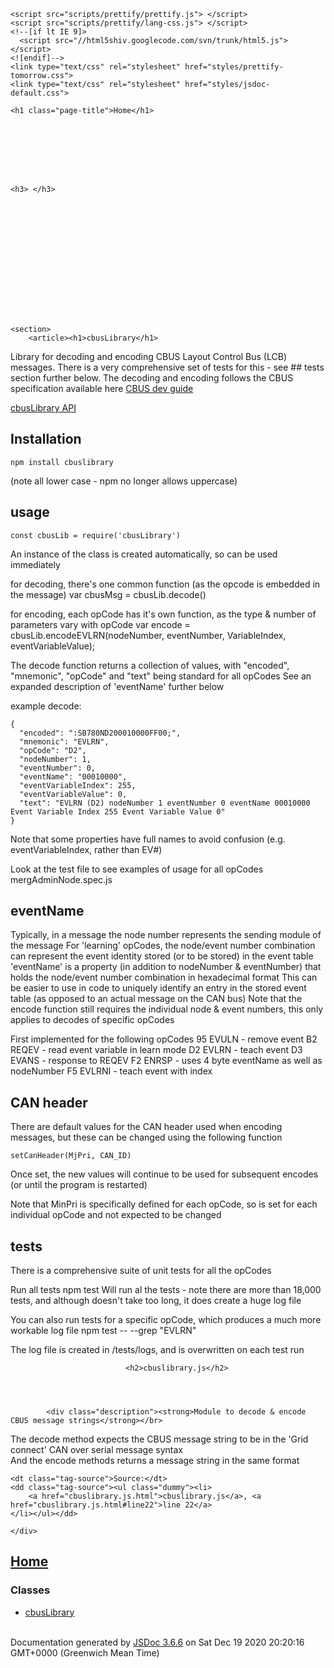 <!DOCTYPE html>
<html lang="en">
<head>
    <meta charset="utf-8">
    <title>JSDoc: Home</title>

    <script src="scripts/prettify/prettify.js"> </script>
    <script src="scripts/prettify/lang-css.js"> </script>
    <!--[if lt IE 9]>
      <script src="//html5shiv.googlecode.com/svn/trunk/html5.js"></script>
    <![endif]-->
    <link type="text/css" rel="stylesheet" href="styles/prettify-tomorrow.css">
    <link type="text/css" rel="stylesheet" href="styles/jsdoc-default.css">
</head>

<body>

<div id="main">

    <h1 class="page-title">Home</h1>

    



    


    <h3> </h3>










    




    <section>
        <article><h1>cbusLibrary</h1>
<p>Library for decoding and encoding CBUS Layout Control Bus (LCB) messages.
There is a very comprehensive set of tests for this - see ## tests section further below.
The decoding and encoding follows the CBUS specification available here
<a href="https://www.merg.org.uk/merg_wiki/doku.php?id=public:cbuspublic:developerguide">CBUS dev guide</a></p>
<p><a href="cbusLibrary.html">cbusLibrary API</a></p>
<h2>Installation</h2>
<pre><code>npm install cbuslibrary
</code></pre>
<p>(note all lower case - npm no longer allows uppercase)</p>
<h2>usage</h2>
<pre><code>const cbusLib = require('cbusLibrary')
</code></pre>
<p>An instance of the class is created automatically, so can be used immediately</p>
<p>for decoding, there's one common function (as the opcode is embedded in the message)
var cbusMsg = cbusLib.decode(<message to be decoded>)</p>
<p>for encoding, each opCode has it's own function, as the type &amp; number of parameters vary with opCode
var encode = cbusLib.encodeEVLRN(nodeNumber, eventNumber, VariableIndex, eventVariableValue);</p>
<p>The decode function returns a collection of values, with &quot;encoded&quot;, &quot;mnemonic&quot;, &quot;opCode&quot; and &quot;text&quot; being standard for all opCodes
See an expanded description of 'eventName' further below</p>
<p>example decode:</p>
<pre><code>{
  &quot;encoded&quot;: &quot;:SB780ND200010000FF00;&quot;,
  &quot;mnemonic&quot;: &quot;EVLRN&quot;,
  &quot;opCode&quot;: &quot;D2&quot;,
  &quot;nodeNumber&quot;: 1,
  &quot;eventNumber&quot;: 0,
  &quot;eventName&quot;: &quot;00010000&quot;,
  &quot;eventVariableIndex&quot;: 255,
  &quot;eventVariableValue&quot;: 0,
  &quot;text&quot;: &quot;EVLRN (D2) nodeNumber 1 eventNumber 0 eventName 00010000 Event Variable Index 255 Event Variable Value 0&quot;
}
</code></pre>
<p>Note that some properties have full names to avoid confusion (e.g. eventVariableIndex, rather than EV#)</p>
<p>Look at the test file to see examples of usage for all opCodes
mergAdminNode.spec.js</p>
<h2>eventName</h2>
<p>Typically, in a message the node number represents the sending module of the message
For 'learning' opCodes, the node/event number combination can represent the event identity stored (or to be stored) in the event table
'eventName' is a property (in addition to nodeNumber &amp; eventNumber) that holds the node/event number combination in hexadecimal format
This can be easier to use in code to uniquely identify an entry in the stored event table (as opposed to an actual message on the CAN bus)
Note that the encode function still requires the individual node &amp; event numbers, this only applies to decodes of specific opCodes</p>
<p>First implemented for the following opCodes
95 EVULN - remove event
B2 REQEV - read event variable in learn mode
D2 EVLRN - teach event
D3 EVANS - response to REQEV
F2 ENRSP - uses 4 byte eventName as well as nodeNumber
F5 EVLRNI - teach event with index</p>
<h2>CAN header</h2>
<p>There are default values for the CAN header used when encoding messages, but these can be changed using the following function</p>
<pre><code>setCanHeader(MjPri, CAN_ID)
</code></pre>
<p>Once set, the new values will continue to be used for subsequent encodes (or until the program is restarted)</p>
<p>Note that MinPri is specifically defined for each opCode, so is set for each individual opCode and not expected to be changed</p>
<h2>tests</h2>
<p>There is a comprehensive suite of unit tests for all the opCodes</p>
<p>Run all tests
npm test
Will run al the tests - note there are more than 18,000 tests, and although doesn't take too long, it does create a huge log file</p>
<p>You can also run tests for a specific opCode, which produces a much more workable log file
npm test -- --grep &quot;EVLRN&quot;</p>
<p>The log file is created in /tests/logs, and is overwritten on each test run</p></article>
    </section>









<section>

<header>
    
        <h2>cbuslibrary.js</h2>
        
    
</header>

<article>
    <div class="container-overview">
    
        
            <div class="description"><strong>Module to decode & encode CBUS message strings</strong></br>The decode method expects the CBUS message string to be in the 'Grid connect' CAN over serial message syntax</br>And the encode methods returns a message string in the same format</br></div>
        

        


<dl class="details">

    

    

    

    

    

    

    

    

    

    

    

    

    
    <dt class="tag-source">Source:</dt>
    <dd class="tag-source"><ul class="dummy"><li>
        <a href="cbuslibrary.js.html">cbuslibrary.js</a>, <a href="cbuslibrary.js.html#line22">line 22</a>
    </li></ul></dd>
    

    

    

    
</dl>


        
    
    </div>

    

    

    

    

    

    

    

    

    

    
</article>

</section>




</div>

<nav>
    <h2><a href="index.html">Home</a></h2><h3>Classes</h3><ul><li><a href="cbusLibrary.html">cbusLibrary</a></li></ul>
</nav>

<br class="clear">

<footer>
    Documentation generated by <a href="https://github.com/jsdoc/jsdoc">JSDoc 3.6.6</a> on Sat Dec 19 2020 20:20:16 GMT+0000 (Greenwich Mean Time)
</footer>

<script> prettyPrint(); </script>
<script src="scripts/linenumber.js"> </script>
</body>
</html>